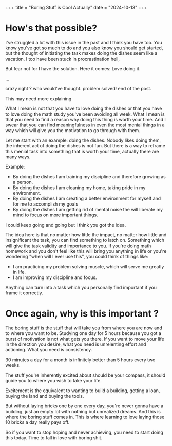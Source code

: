 +++
title = "Boring Stuff is Cool Actually"
date = "2024-10-13"
+++

# How's that possible?

I've struggled a lot with this issue in the past and I think you have too.
You know you've got so much to do and you also know you should get started, but the thought of initiating the task makes doing the dishes seem like a vacation. I too have been stuck in procrastination hell,

But fear not for I have the solution. Here it comes: Love doing it.

...

crazy right ? who would've thought. problem solved! end of the post.

This may need more explaining

What I mean is not that you have to love doing the dishes or that you have to love doing the math study you've been avoiding all week. What I mean is that you need to find a reason why doing this thing is worth your time. And I swear that you can find meaningfulness in even the most menial things in a way which will give you the motivation to go through with them.

Let me start with an example: doing the dishes. Nobody likes doing them, the inherent act of doing the dishes is not fun. But there is a way to reframe this menial task into something that is worth your time, actually there are many ways.

Example:

- By doing the dishes I am training my discipline and therefore growing as a person.
- By doing the dishes I am cleaning my home, taking pride in my environment.
- By doing the dishes I am creating a better environment for myself and for me to accomplish my goals
- By doing the dishes I am getting rid of mental noise the will liberate my mind to focus on more important things.

I could keep going and going but I think you got the idea.

The idea here is that no matter how little the impact, no matter how little and insignificant the task, you can find something to latch on. Something which will give the task validity and importance to you. If you're doing math homework and you don't feel like this will bring you anything in life or you're wondering "when will I ever use this", you could think of things like:

- I am practicing my problem solving muscle, which will serve me greatly in life.
- I am improving my discipline and focus.

Anything can turn into a task which you personally find important if you frame it correctly.

# Once again, why is this important ?

The boring stuff is the stuff that will take you from where you are now and to where you want to be. Studying one day for 5 hours because you got a burst of motivation is not what gets you there. If you want to move your life in the direction you desire, what you need is unrelenting effort and actioning. What you need is consistency.

30 minutes a day for a month is infinitely better than 5 hours every two weeks.

The stuff you're inherently excited about should be your compass, it should guide you to where you wish to take your life.

Excitement is the equivalent to wanting to build a building, getting a loan, buying the land and buying the tools.

But without laying bricks one by one every day, you're never gonna have a building, just an empty lot with nothing but unrealized dreams. And this is where the boring stuff comes in. This is where learning to love laying those 10 bricks a day really pays off.

So if you want to stop hoping and never achieving, you need to start doing this today. Time to fall in love with boring shit.
